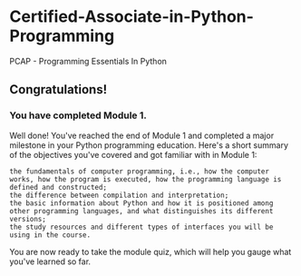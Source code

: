 # Certified-Associate-in-Python-Programming
PCAP - Programming Essentials In Python

## Congratulations!
### You have completed Module 1.

Well done! You've reached the end of Module 1 and completed a major milestone in your Python programming education. Here's a short summary of the objectives you've covered and got familiar with in Module 1:

    the fundamentals of computer programming, i.e., how the computer works, how the program is executed, how the programming language is defined and constructed;
    the difference between compilation and interpretation;
    the basic information about Python and how it is positioned among other programming languages, and what distinguishes its different versions;
    the study resources and different types of interfaces you will be using in the course.


You are now ready to take the module quiz, which will help you gauge what you've learned so far.